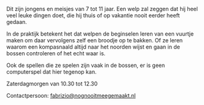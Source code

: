 Dit zijn jongens en meisjes van 7 tot 11 jaar. Een welp zal zeggen dat hij heel veel leuke dingen doet, die hij thuis of op vakantie nooit eerder heeft gedaan.

In de praktijk betekent het dat welpen de beginselen leren van een vuurtje maken om daar vervolgens zelf een broodje op te bakken. Of ze leren waarom een kompasnaald altijd naar het noorden wijst en gaan in de bossen controleren of het echt waar is.

Ook de spellen die ze spelen zijn vaak in de bossen, er is geen computerspel dat hier tegenop kan.

Zaterdagmorgen van 10.30 tot 12.30

Contactpersoon: [fabrizio@nognooitmeegemaakt.nl](mailto:fabrizio@nognooitmeegemaakt.nl)
